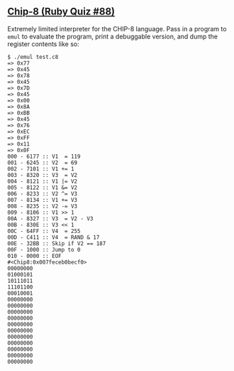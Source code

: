 ## [Chip-8 (Ruby Quiz #88)](http://www.rubyquiz.com/quiz88.html)

Extremely limited interpreter for the CHIP-8 language. Pass in a program to `emul` to evaluate the program, print a debuggable version, and dump the register contents like so:

    $ ./emul test.c8
    => 0x77
    => 0x45
    => 0x78
    => 0x45
    => 0x7D
    => 0x45
    => 0x00
    => 0x8A
    => 0xBB
    => 0x45
    => 0x76
    => 0xEC
    => 0xFF
    => 0x11
    => 0x0F
    000 - 6177 :: V1  = 119
    001 - 6245 :: V2  = 69
    002 - 7101 :: V1 += 1
    003 - 8320 :: V3  = V2
    004 - 8121 :: V1 |= V2
    005 - 8122 :: V1 &= V2
    006 - 8233 :: V2 ^= V3
    007 - 8134 :: V1 += V3
    008 - 8235 :: V2 -= V3
    009 - 8106 :: V1 >> 1
    00A - 8327 :: V3  = V2 - V3
    00B - 830E :: V3 << 1
    00C - 64FF :: V4  = 255
    00D - C411 :: V4  = RAND & 17
    00E - 32BB :: Skip if V2 == 187
    00F - 1000 :: Jump to 0
    010 - 0000 :: EOF
    #<Chip8:0x007feceb0becf0>
    00000000
    01000101
    10111011
    11101100
    00010001
    00000000
    00000000
    00000000
    00000000
    00000000
    00000000
    00000000
    00000000
    00000000
    00000000
    00000000
